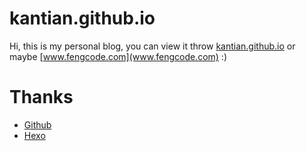 # kantian.github.io
Hi, this is my personal blog, 
you can view it throw [kantian.github.io](http://kantian.github.io)
or maybe [www.fengcode.com](www.fengcode.com) :)

# Thanks
- [Github](https://pages.github.com/)
- [Hexo](https://hexo.io/)
